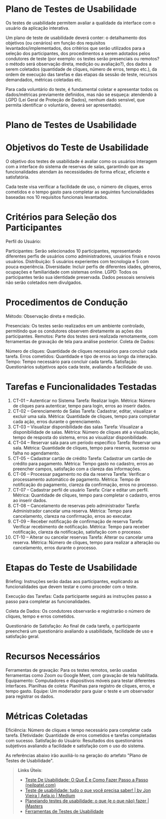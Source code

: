 # Plano de Testes de Usabilidade

Os testes de usabilidade permitem avaliar a qualidade da interface com o usuário da aplicação interativa.

Um plano de teste de usabilidade deverá conter: o detalhamento dos objetivos (ou cenários) em função dos requisitos levantados/implementados, dos critérios que serão utilizados para a seleção dos participantes, dos procedimentos a serem adotados pelos condutores de teste (por exemplo: os testes serão presenciais ou remotos? o método será observação direta, medição ou avaliação?), dos dados a serem coletados (quantidade de cliques, número de erros, tempo etc.), da ordem de execução das tarefas e das etapas da sessão de teste, recursos demandados, métricas coletadas etc.

Para cada voluntário do teste, é fundamental coletar e apresentar todos os dados/métricas previamente definidos, mas não se esqueça: atendendo à LGPD (Lei Geral de Proteção de Dados), nenhum dado sensível, que permita identificar o voluntário, deverá ser apresentado).

# Plano de Testes de Usabilidade
# Objetivos do Teste de Usabilidade
O objetivo dos testes de usabilidade é avaliar como os usuários interagem com a interface do sistema de reservas de salas, garantindo que as funcionalidades atendam às necessidades de forma eficaz, eficiente e satisfatória.

Cada teste visa verificar a facilidade de uso, o número de cliques, erros cometidos e o tempo gasto para completar as seguintes funcionalidades baseadas nos 10 requisitos funcionais levantados.

# Critérios para Seleção dos Participantes
Perfil do Usuário:

Participantes: Serão selecionados 10 participantes, representando diferentes perfis de usuários como administradores, usuários finais e novos usuários.
Distribuição: 5 usuários experientes com tecnologia e 5 com pouca experiência.
Diversidade: Incluir perfis de diferentes idades, gêneros, ocupações e familiaridade com sistemas online.
LGPD: Todos os participantes terão sua identidade preservada. Dados pessoais sensíveis não serão coletados nem divulgados.

# Procedimentos de Condução
Método: Observação direta e medição.

Presenciais: Os testes serão realizados em um ambiente controlado, permitindo que os condutores observem diretamente as ações dos participantes.
Remotos: Parte dos testes será realizada remotamente, com ferramentas de gravação de tela para análise posterior.
Coleta de Dados:

Número de cliques: Quantidade de cliques necessários para concluir cada tarefa.
Erros cometidos: Quantidade e tipo de erros ao longo da interação.
Tempo: Tempo necessário para concluir cada tarefa.
Satisfação: Questionários subjetivos após cada teste, avaliando a facilidade de uso.

# Tarefas e Funcionalidades Testadas
1. CT-01 – Autenticar no Sistema
Tarefa: Realizar login.
Métrica: Número de cliques para autenticar, tempo para login, erros ao inserir dados.
2. CT-02 – Gerenciamento de Salas
Tarefa: Cadastrar, editar, visualizar e excluir uma sala.
Métrica: Quantidade de cliques, tempo para completar cada ação, erros durante o gerenciamento.
3. CT-03 – Visualizar disponibilidade das salas
Tarefa: Visualizar a disponibilidade de salas.
Métrica: Número de cliques até a visualização, tempo de resposta do sistema, erros ao visualizar disponibilidade.
4. CT-04 – Reservar sala para um período específico
Tarefa: Reservar uma sala.
Métrica: Quantidade de cliques, tempo para reserva, sucesso ou falha no agendamento.
5. CT-05 – Cadastrar cartão de crédito
Tarefa: Cadastrar um cartão de crédito para pagamento.
Métrica: Tempo gasto no cadastro, erros ao preencher campos, satisfação com a clareza das informações.
6. CT-06 – Processar pagamento no dia da reserva
Tarefa: Verificar o processamento automático de pagamento.
Métrica: Tempo de notificação do pagamento, clareza da confirmação, erros no processo.
7. CT-07 – Cadastrar perfil de usuário
Tarefa: Criar e editar um perfil.
Métrica: Quantidade de cliques, tempo para completar o cadastro, erros ao inserir dados.
8. CT-08 – Cancelamento de reservas pelo administrador
Tarefa: Administrador cancelar uma reserva.
Métrica: Tempo para cancelamento, clareza na confirmação, erros ao executar.
9. CT-09 – Receber notificação de confirmação de reserva
Tarefa: Verificar recebimento de notificação.
Métrica: Tempo para receber notificação, clareza da notificação, satisfação com o processo.
10. CT-10 – Alterar ou cancelar reservas
Tarefa: Alterar ou cancelar uma reserva.
Métrica: Número de cliques, tempo para realizar a alteração ou cancelamento, erros durante o processo.

# Etapas do Teste de Usabilidade
Briefing: Instruções serão dadas aos participantes, explicando as funcionalidades que devem testar e como proceder com o teste.

Execução das Tarefas: Cada participante seguirá as instruções passo a passo para completar as funcionalidades.

Coleta de Dados: Os condutores observarão e registrarão o número de cliques, tempo e erros cometidos.

Questionário de Satisfação: Ao final de cada tarefa, o participante preencherá um questionário avaliando a usabilidade, facilidade de uso e satisfação geral.

# Recursos Necessários

Ferramentas de gravação: Para os testes remotos, serão usadas ferramentas como Zoom ou Google Meet, com gravação de tela habilitada.
Equipamento: Computadores e dispositivos móveis para testar diferentes interfaces.
Planilhas de coleta: Planilhas para registro de cliques, erros, e tempo gasto.
Equipe: Um moderador para guiar o teste e um observador para registrar os dados.

# Métricas Coletadas
Eficiência: Número de cliques e tempo necessário para completar cada tarefa.
Efetividade: Quantidade de erros cometidos e tarefas completadas com sucesso.
Satisfação do Usuário: Resultados dos questionários subjetivos avaliando a facilidade e satisfação com o uso do sistema.

As referências abaixo irão auxiliá-lo na geração do artefato "Plano de Testes de Usabilidade".

> **Links Úteis**:
> - [Teste De Usabilidade: O Que É e Como Fazer Passo a Passo (neilpatel.com)](https://neilpatel.com/br/blog/teste-de-usabilidade/)
> - [Teste de usabilidade: tudo o que você precisa saber! | by Jon Vieira | Aela.io | Medium](https://medium.com/aela/teste-de-usabilidade-o-que-voc%C3%AA-precisa-saber-39a36343d9a6/)
> - [Planejando testes de usabilidade: o que (e o que não) fazer | iMasters](https://imasters.com.br/design-ux/planejando-testes-de-usabilidade-o-que-e-o-que-nao-fazer/)
> - [Ferramentas de Testes de Usabilidade](https://www.usability.gov/how-to-and-tools/resources/templates.html)

